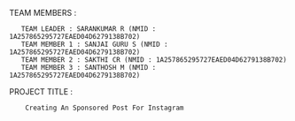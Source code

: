 TEAM MEMBERS :
      
       TEAM LEADER : SARANKUMAR R (NMID : 1A257865295727EAED04D6279138B702)
       TEAM MEMBER 1 : SANJAI GURU S (NMID : 1A257865295727EAED04D6279138B702)
       TEAM MEMBER 2 : SAKTHI CR (NMID : 1A257865295727EAED04D6279138B702)
       TEAM MEMBER 3 : SANTHOSH M (NMID : 1A257865295727EAED04D6279138B702)

PROJECT TITLE : 

        Creating An Sponsored Post For Instagram
